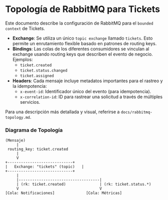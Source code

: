 # Topología de RabbitMQ para Tickets

Este documento describe la configuración de RabbitMQ para el `bounded context` de Tickets.

- **Exchange**: Se utiliza un único `topic exchange` llamado `tickets`. Esto permite un enrutamiento flexible basado en patrones de routing keys.
- **Bindings**: Las colas de los diferentes consumidores se vinculan al exchange usando routing keys que describen el evento de negocio. Ejemplos:
  - `ticket.created`
  - `ticket.status.changed`
  - `ticket.assigned`
- **Headers**: Cada mensaje incluye metadatos importantes para el rastreo y la idempotencia:
  - `x-event-id`: Identificador único del evento (para idempotencia).
  - `x-correlation-id`: ID para rastrear una solicitud a través de múltiples servicios.

Para una descripción más detallada y visual, referirse a `docs/rabbitmq-topology.md`.

### Diagrama de Topología

```ascii
(Mensaje)
     |
 routing_key: ticket.created
     |
     V
+-----------------------------+
|   Exchange: "tickets" (topic)   |
+-----------------------------+
     |
     |------------------------------------|
     | (rk: ticket.created)               | (rk: ticket.status.*)
     V                                    V
[Cola: Notificaciones]              [Cola: Métricas]
```
